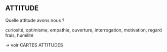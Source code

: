 ## ATTITUDE

Quelle attitude avons nous ?

curiosité, optimisme, empathie, ouverture, interrogation, motivation, regard frais, humilité

-> voir CARTES ATTITUDES
